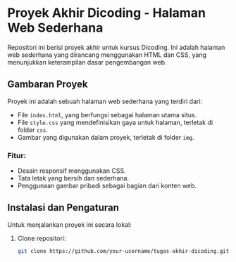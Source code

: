 # Proyek Akhir Dicoding - Halaman Web Sederhana

Repositori ini berisi proyek akhir untuk kursus Dicoding. Ini adalah halaman web sederhana yang dirancang menggunakan HTML dan CSS, yang menunjukkan keterampilan dasar pengembangan web.

## Gambaran Proyek

Proyek ini adalah sebuah halaman web sederhana yang terdiri dari:
- File `index.html`, yang berfungsi sebagai halaman utama situs.
- File `style.css` yang mendefinisikan gaya untuk halaman, terletak di folder `css`.
- Gambar yang digunakan dalam proyek, terletak di folder `img`.

### Fitur:
- Desain responsif menggunakan CSS.
- Tata letak yang bersih dan sederhana.
- Penggunaan gambar pribadi sebagai bagian dari konten web.

## Instalasi dan Pengaturan

Untuk menjalankan proyek ini secara lokal:

1. Clone repositori:
   ```bash
   git clone https://github.com/your-username/tugas-akhir-dicoding.git
